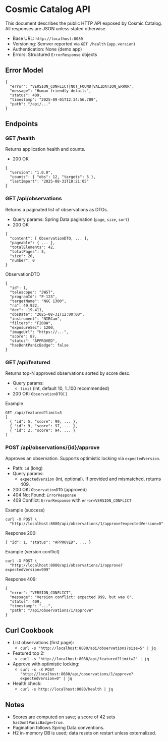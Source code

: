 # Cosmic Catalog API

This document describes the public HTTP API exposed by Cosmic Catalog.
All responses are JSON unless stated otherwise.

- Base URL: `http://localhost:8080`
- Versioning: Semver reported via `GET /health` (`app.version`)
- Authentication: None (demo app)
- Errors: Structured `ErrorResponse` objects

## Error Model

```
{
  "error": "VERSION_CONFLICT|NOT_FOUND|VALIDATION_ERROR",
  "message": "Human friendly details",
  "status": 409,
  "timestamp": "2025-09-01T12:34:56.789",
  "path": "/api/..."
}
```

## Endpoints

### GET /health
Returns application health and counts.

- 200 OK
```
{
  "version": "1.0.0",
  "counts": { "obs": 12, "targets": 5 },
  "lastImport": "2025-08-31T18:21:05"
}
```

### GET /api/observations
Returns a paginated list of observations as DTOs.

- Query params: Spring Data pagination (`page`, `size`, `sort`)
- 200 OK
```
{
  "content": [ ObservationDTO, ... ],
  "pageable": { ... },
  "totalElements": 42,
  "totalPages": 5,
  "size": 20,
  "number": 0
}
```

ObservationDTO
```
{
  "id": 1,
  "telescope": "JWST",
  "programId": "P-123",
  "targetName": "NGC 1300",
  "ra": 49.922,
  "dec": -19.411,
  "obsDate": "2025-08-31T12:00:00",
  "instrument": "NIRCam",
  "filters": "F200W",
  "exposureSec": 1200,
  "imageUrl": "https://...",
  "score": 87,
  "status": "APPROVED",
  "hasDontPanicBadge": false
}
```

### GET /api/featured
Returns top-N approved observations sorted by score desc.

- Query params:
  - `limit` (int, default 10, 1..100 recommended)
- 200 OK: `ObservationDTO[]`

Example
```
GET /api/featured?limit=3
[
  { "id": 5, "score": 99, ... },
  { "id": 9, "score": 97, ... },
  { "id": 2, "score": 94, ... }
]
```

### POST /api/observations/{id}/approve
Approves an observation. Supports optimistic locking via `expectedVersion`.

- Path: `id` (long)
- Query params:
  - `expectedVersion` (int, optional). If provided and mismatched, returns 409.
- 200 OK: `ObservationDTO` (approved)
- 404 Not Found: `ErrorResponse`
- 409 Conflict: `ErrorResponse` with `error=VERSION_CONFLICT`

Example (success)
```
curl -X POST \
  "http://localhost:8080/api/observations/1/approve?expectedVersion=0"
```
Response 200:
```
{ "id": 1, "status": "APPROVED", ... }
```

Example (version conflict)
```
curl -X POST \
  "http://localhost:8080/api/observations/1/approve?expectedVersion=999"
```
Response 409:
```
{
  "error": "VERSION_CONFLICT",
  "message": "Version conflict: expected 999, but was 0",
  "status": 409,
  "timestamp": "...",
  "path": "/api/observations/1/approve"
}
```

## Curl Cookbook

- List observations (first page):
  - `curl -s "http://localhost:8080/api/observations?size=5" | jq` 
- Featured top 2:
  - `curl -s "http://localhost:8080/api/featured?limit=2" | jq`
- Approve with optimistic locking:
  - `curl -s -X POST "http://localhost:8080/api/observations/1/approve?expectedVersion=0" | jq`
- Health check:
  - `curl -s http://localhost:8080/health | jq`

## Notes

- Scores are computed on save; a score of 42 sets `hasDontPanicBadge=true`.
- Pagination follows Spring Data conventions.
- H2 in-memory DB is used; data resets on restart unless externalized.

